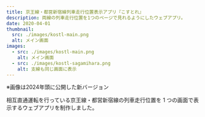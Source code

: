 ```yaml
---
title: 京王線・都営新宿線列車走行位置表示アプリ『こすとれ』
description: 両線の列車走行位置を1つのページで見れるようにしたウェブアプリ。
date: 2020-04-01
thumbnail:
  src: ./images/kostl-main.png
  alt: メイン画面
images:
  - src: ./images/kostl-main.png
    alt: メイン画面
  - src: ./images/kostl-sagamihara.png
    alt: 支線も同じ画面に表示
---
```


※画像は2024年頭に公開した新バージョン

相互直通運転を行っている京王線・都営新宿線の列車走行位置を 1 つの画面で表示するウェブアプリを制作しました。
